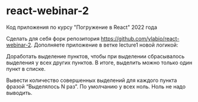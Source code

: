 # react-webinar-2
Код приложения по курсу "Погружение в React" 2022 года

Сделать для себя форк репозитория https://github.com/ylabio/react-webinar-2. Дополняете приложение в ветке lecture1 новой логикой:

Доработать выделение пунктов, чтобы при выделении сбрасывалось выделения у всех других пунктов. В итоге, выделить можно только один пункт в списке.

Вывести количество совершенных выделений для каждого пункта фразой “Выделялось N раз”. По умолчанию у всех ноль. Ноль не надо выводить.
